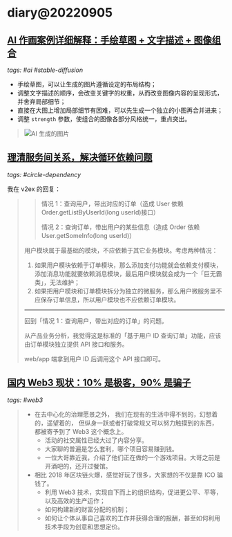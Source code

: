 # diary@20220905

## [AI 作画案例详细解释：手绘草图 + 文字描述 + 图像组合](https://www.woshipm.com/pmd/5582969.html)
_tags: #ai #stable-diffusion_

- 手绘草图，可以让生成的图片遵循设定的布局结构；
- 调整文字描述的顺序，会改变关键字的权重，从而改变图像内容的呈现形式，并舍弃局部细节；
- 直接在大图上增加局部细节有困难，可以先生成一个独立的小图再合并进来；
- 调整 `strength` 参数，使组合的图像各部分风格统一，重点突出。

> ![AI 生成的图片](https://andys.page/posts/how-to-draw/assets/step15.png)

## [理清服务间关系，解决循环依赖问题](https://www.v2ex.com/t/877841#r_12072780)
_tags: #circle-dependency_

我在 v2ex 的回复：
> > 情况 1：查询用户，带出对应的订单（造成 User 依赖 Order.getListByUserId(long userId)接口）
> >
> > 情况 2：查询订单，带出用户的某些信息（造成 Order 依赖 User.getSomeInfo(long userId)）
>
> 用户模块属于最基础的模块，不应依赖于其它业务模块。考虑两种情况：
> 1. 如果用户模块依赖于订单模块，那么添加支付功能就会依赖支付模块，添加消息功能就要依赖消息模块，最后用户模块就会成为一个「巨无霸类」，无法维护；
> 2. 如果把用户模块和订单模块拆分为独立的微服务，那么用户微服务里不应保存订单信息，所以用户模块也不应依赖订单模块。
>
> ---
> 回到「情况 1：查询用户，带出对应的订单」的问题。
>
> 从产品业务分析，我觉得这是标准的「基于用户 ID 查询订单」功能，应该由订单模块独立提供 API 接口和服务。
>
> web/app 端拿到用户 ID 后调用这个 API 接口即可。

## [国内 Web3 现状：10% 是极客，90% 是骗子](http://www.geekpark.net/news/307672)
_tags: #web3_

> - 在去中心化的治理愿景之外，
>       我们在现有的生活中得不到的，幻想着的，遥望着的，
>       但纵身一跃或者打破常规又可以努力触摸到的东西，
>       都被寄予到了 Web3 这个概念上。
>    - 活动的社交属性已经大过了内容分享。
>    - 大家聊的普遍是怎么套利，哪个项目容易赚到钱。
>    - 一位大哥靠近我，介绍了他们正在做的一个游戏项目。大哥之前是开酒吧的，还开过餐馆。
> - 相比 2018 年区块链火爆，感觉好玩了很多，大家想的不仅是靠 ICO 骗钱了。
>    - 利用 Web3 技术，实现自下而上的组织结构，促进更公平、平等，以及高效的生产运作；
>    - 如何构建新的财富分配的机制；
>    - 如何让个体从事自己喜欢的工作并获得合理的报酬，甚至如何利用技术手段为创意和思想定价。
